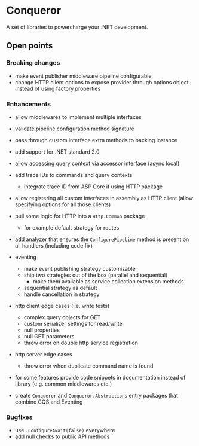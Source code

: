 # Conqueror

A set of libraries to powercharge your .NET development.

## Open points

### Breaking changes

- make event publisher middleware pipeline configurable
- change HTTP client options to expose provider through options object instead of using factory properties

### Enhancements

- allow middlewares to implement multiple interfaces
- validate pipeline configuration method signature
- pass through custom interface extra methods to backing instance
- add support for .NET standard 2.0
- allow accessing query context via accessor interface (async local)
- add trace IDs to commands and query contexts
  - integrate trace ID from ASP Core if using HTTP package
- allow registering all custom interfaces in assembly as HTTP client (allow specifying options for all those clients)
- pull some logic for HTTP into a `Http.Common` package
  - for example default strategy for routes
- add analyzer that ensures the `ConfigurePipeline` method is present on all handlers (including code fix)

- eventing
  - make event publishing strategy customizable
  - ship two strategies out of the box (parallel and sequential)
    - make them available as service collection extension methods
  - sequential strategy as default
  - handle cancellation in strategy
- http client edge cases (i.e. write tests)
  - complex query objects for GET
  - custom serializer settings for read/write
  - null properties
  - null GET parameters
  - throw error on double http service registration
- http server edge cases
  - throw error when duplicate command name is found

- for some features provide code snippets in documentation instead of library (e.g. common middlewares etc.)
- create `Conqueror` and `Conqueror.Abstractions` entry packages that combine CQS and Eventing

### Bugfixes

- use `.ConfigureAwait(false)` everywhere
- add null checks to public API methods
